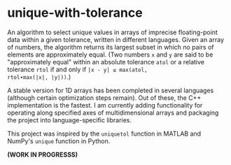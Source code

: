 # unique-with-tolerance

An algorithm to select unique values in arrays of imprecise floating-point data within a given tolerance, written in different languages. Given an array of numbers, the algorithm returns its largest subset in which no pairs of elements are approximately equal. (Two numbers `x` and `y` are said to be "approximately equal" within an absolute tolerance `atol` or a relative tolerance `rtol` if and only if <code>|x - y| &leq; max(atol, rtol&#8729;max(|x|, |y|))</code>.)

A stable version for 1D arrays has been completed in several languages (although certain optimization steps remain). Out of these, the C++ implementation is the fastest. I am currently adding functionality for operating along specified axes of multidimensional arrays and packaging the project into language-specific libraries.

This project was inspired by the `uniquetol` function in MATLAB and NumPy's `unique` function in Python.

**(WORK IN PROGRESSS)**
